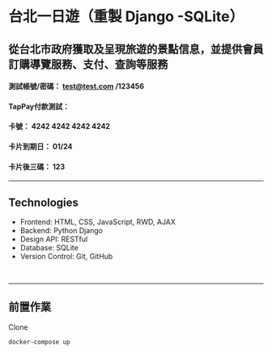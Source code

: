 # 台北一日遊（重製 Django -SQLite）
## 從台北市政府獲取及呈現旅遊的景點信息，並提供會員訂購導覽服務、支付、查詢等服務



#### 測試帳號/密碼： test@test.com /123456
#### TapPay付款測試：
#### 卡號： 4242 4242 4242 4242<br>
#### 卡片到期日： 01/24 <br>
#### 卡片後三碼： 123<br>

<hr>

## Technologies

<ul>
    <li>Frontend: HTML, CSS, JavaScript, RWD, AJAX</li>
    <li>Backend: Python Django</li>
    <li>Design API: RESTful</li>
    <li>Database: SQLite</li>
    <li>Version Control: Git, GitHub</li>
</ul>

<br>

<hr/>

## 前置作業 ##

Clone

` docker-compose up `
